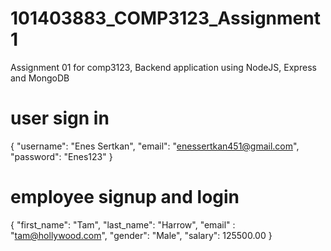 # 101403883_COMP3123_Assignment1

Assignment 01 for comp3123, Backend application using NodeJS, Express and MongoDB

# user sign in

{
"username": "Enes Sertkan",
"email": "enessertkan451@gmail.com",
"password": "Enes123"
}

# employee signup and login

{
"first_name": "Tam",
"last_name": "Harrow",
"email" : "tam@hollywood.com",
"gender": "Male",
"salary": 125500.00
}
